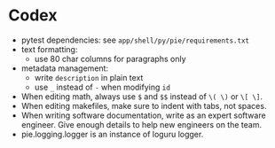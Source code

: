 # Codex

- pytest dependencies: see `app/shell/py/pie/requirements.txt`
- text formatting:
  - use 80 char columns for paragraphs only
- metadata management:
  - write `description` in plain text
  - use `_` instead of `-` when modifying `id` 
- When editing math, always use `$` and `$$` instead of `\( \)` or `\[ \]`.
- When editing makefiles, make sure to indent with tabs, not spaces.
- When writing software documentation, write as an expert software engineer.
  Give enough details to help new engineers on the team.
- pie.logging.logger is an instance of loguru logger.
